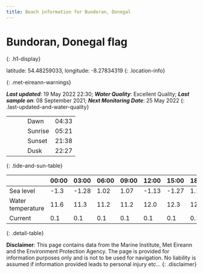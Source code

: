 ```yaml
---
title: Beach information for Bundoran, Donegal
---
```

# Bundoran, Donegal <span class="material-icons blue-flag" alt="This a Blue Flag beach">flag</span>
{: .h1-display}

latitude: 54.48259033, longitude: -8.27834319
{: .location-info}


{: .met-eireann-warnings}

___Last updated___: 19 May 2022 22:30; ___Water Quality___: Excellent Quality;
___Last sample on___: 08 September 2021; ___Next Monitoring Date___: 25 May 2022
{: .last-updated-and-water-quality}

|   |   |   |   |   |
|---|---|---|---|---|
|   |   |   | Dawn  | 04:33 |
|   |   |   | Sunrise  | 05:21 |
|   |   |   | Sunset  | 21:38 |
|   |   |   | Dusk  | 22:27 |
{: .tide-and-sun-table}

<div></div>

| | 00:00 | 03:00 | 06:00 | 09:00 | 12:00 | 15:00 | 18:00 | 21:00 |
|---|---|---|---|---|---|---|---|---|
| Sea level | -1.3 | -1.28 | 1.02 | 1.07| -1.13 | -1.27 | 1.11 | 1.62 |
| Water temperature | 11.6 | 11.3 | 11.2 | 11.2 | 12.0 | 12.3 | 12.4 | 12.2 |
| Current | 0.1 | 0.1 | 0.1 | 0.1 | 0.1| 0.1 | 0.1 | 0.1 |
{: .detail-table}

__Disclaimer__: This page contains data from the Marine Institute,
Met Eireann and the Environment Protection Agency. The page is provided for
information purposes only and is not to be used for navigation. No liability
is assumed if information provided leads to personal injury etc...
{: .disclaimer}